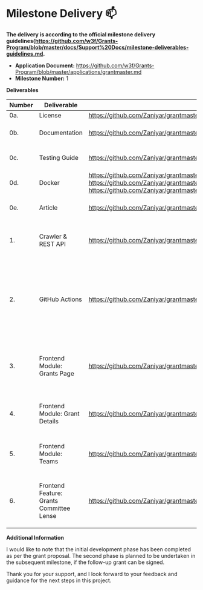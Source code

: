 # Milestone Delivery :mailbox:

**The delivery is according to the official milestone delivery guidelines(https://github.com/w3f/Grants-Program/blob/master/docs/Support%20Docs/milestone-deliverables-guidelines.md.**  

* **Application Document:** https://github.com/w3f/Grants-Program/blob/master/applications/grantmaster.md
* **Milestone Number:** 1

**Deliverables**

| Number | Deliverable | Link | Notes |
| ------------- | ------------- | ------------- |------------- |
| 0a. | License | https://github.com/Zaniyar/grantmaster/LICENSE | Apache 2.0 |
| 0b. | Documentation | https://github.com/Zaniyar/grantmaster/README.md | Inline documentation and basic tutorial provided. |
| 0c. | Testing Guide | https://github.com/Zaniyar/grantmaster/README.md | Test instructions for crawler and frontend logic. |
| 0d. | Docker | https://github.com/Zaniyar/grantmaster/docker-compose.yml, https://github.com/Zaniyar/grantmaster/Dockerfile-api, https://github.com/Zaniyar/grantmaster/Dockerfile-frontend  | Dockerfiles and docker compose files |
| 0e. | Article | https://github.com/Zaniyar/grantmaster/README.md  | Inline documentation and basic tutorial provided. |
| 1. | Crawler & REST API | https://github.com/Zaniyar/grantmaster/ | Configurable crawler and REST API developed for Grants-Program GitHub repository interaction. |
| 2. | GitHub Actions | https://github.com/Zaniyar/grantmaster/packages/github-actions/README.md | GitHub Action implemented to trigger updates for new comments, pull requests, and PR reviews on GitHub. See the dedicated README for instructions on how to use it. |
| 3. | Frontend Module: Grants Page | https://github.com/Zaniyar/grantmaster/packages/frontend/components/PullRequestSummaryList.tsx | Grants Page developed with search, filtering, sorting, and customization features. Displays all grants. |
| 4. | Frontend Module: Grant Details | https://github.com/Zaniyar/grantmaster/packages/frontend/components/PullRequestDetail.tsx | Grant Details module created with structured information display for specific grants. |
| 5. | Frontend Module: Teams | https://github.com/Zaniyar/grantmaster/packages/frontend/components/TeamsPage.tsx | Teams module developed for concise and searchable display of grant-involved teams. |
| 6. | Frontend Feature: Grants Committee Lense | https://github.com/Zaniyar/grantmaster/packages/frontend/components/PullRequestSummaryList.tsx | Feature added for grants committee members to prioritize grant application reviews (see `isReviewerLenseActive` option). |

**Additional Information**

I would like to note that the initial development phase has been completed as per the grant proposal. The second phase is planned to be undertaken in the subsequent milestone, if the follow-up grant can be signed.

Thank you for your support, and I look forward to your feedback and guidance for the next steps in this project.
